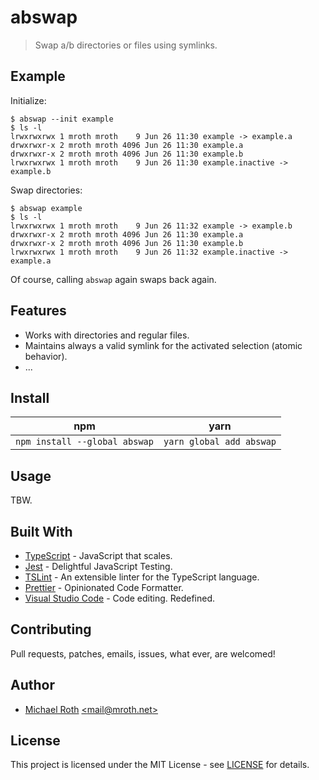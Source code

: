 # abswap

> Swap a/b directories or files using symlinks.


## Example

Initialize:

```console
$ abswap --init example
$ ls -l
lrwxrwxrwx 1 mroth mroth    9 Jun 26 11:30 example -> example.a
drwxrwxr-x 2 mroth mroth 4096 Jun 26 11:30 example.a
drwxrwxr-x 2 mroth mroth 4096 Jun 26 11:30 example.b
lrwxrwxrwx 1 mroth mroth    9 Jun 26 11:30 example.inactive -> example.b
```

Swap directories:

```console
$ abswap example
$ ls -l
lrwxrwxrwx 1 mroth mroth    9 Jun 26 11:32 example -> example.b
drwxrwxr-x 2 mroth mroth 4096 Jun 26 11:30 example.a
drwxrwxr-x 2 mroth mroth 4096 Jun 26 11:30 example.b
lrwxrwxrwx 1 mroth mroth    9 Jun 26 11:32 example.inactive -> example.a
```

Of course, calling `abswap` again swaps back again.


## Features

  * Works with directories and regular files.
  * Maintains always a valid symlink for the activated selection (atomic behavior).
  * ...


## Install

|              npm              |           yarn           |
|:-----------------------------:|:------------------------:|
| `npm install --global abswap` | `yarn global add abswap` |


## Usage

TBW.


## Built With

  * [TypeScript](https://www.typescriptlang.org/) - JavaScript that scales.
  * [Jest](https://jestjs.io/) - Delightful JavaScript Testing.
  * [TSLint](https://palantir.github.io/tslint/) - An extensible linter for the TypeScript language.
  * [Prettier](https://prettier.io/) - Opinionated Code Formatter.
  * [Visual Studio Code](https://code.visualstudio.com/) - Code editing. Redefined.


## Contributing

Pull requests, patches, emails, issues, what ever, are welcomed!


## Author

  * [Michael Roth](https://mroth.net/) [<<mail@mroth.net>>](mailto:mail@mroth.net)


## License

This project is licensed under the MIT License - see [LICENSE](LICENSE) for details.
